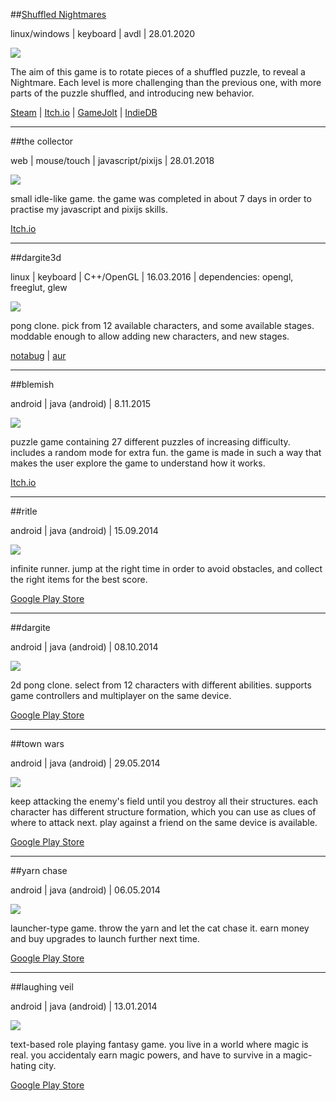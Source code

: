 ##[Shuffled Nightmares](shuffled_nightmares.html)

linux/windows | keyboard | avdl | 28.01.2020

<img id="icon" src="@DIR_IMAGES@icon_shuffled-nightmares.png"/>

The aim of this game is to rotate pieces of a shuffled puzzle, to reveal a Nightmare. Each level is more challenging than the previous one, with more parts of the puzzle shuffled, and introducing new behavior.

<a class="button" href="https://store.steampowered.com/app/1289510">Steam</a> |
<a class="button" href="https://darkdimension.itch.io/shuffled-nightmares">Itch.io</a> |
<a class="button" href="https://gamejolt.com/games/shuffled_nightmares/484001">GameJolt</a> |
<a class="button" href="https://www.indiedb.com/games/shuffled-nightmares">IndieDB</a>

---
##the collector

web | mouse/touch | javascript/pixijs | 28.01.2018

<img id="icon" src="@DIR_IMAGES@icon_the-collector.png"/>

small idle-like game.
the game was completed in about 7 days in order to practise my javascript and pixijs skills.

<a class="button" href="https://darkdimension.itch.io/the-collector">Itch.io</a>

---
##dargite3d

linux | keyboard | C++/OpenGL | 16.03.2016
| dependencies: opengl, freeglut, glew

<img id="icon" src="@DIR_IMAGES@icon_dargite.png"/>

pong clone. pick from 12 available characters, 
and some available stages. moddable enough to allow adding new characters,
and new stages.

<a class="button" href="https://notabug.org/tomtsagk/dargite3d">notabug</a> |
<a class="button" href="https://aur.archlinux.org/packages/dargite3d">aur</a>

---

##blemish

android | java (android) | 8.11.2015

<img id="icon" src="@DIR_IMAGES@icon_blemish.png"/>

puzzle game containing 27 different puzzles of increasing difficulty. 
includes a random mode for extra fun. the game is made in such a way 
that makes the user explore the game to understand how it works.

<a class="button" href="https://darkdimension.itch.io/blemish">Itch.io</a>

---

##ritle

android | java (android) | 15.09.2014

<img id="icon" src="@DIR_IMAGES@icon_ritle.png"/>

infinite runner. jump at the right time in order to avoid obstacles, and
collect the right items for the best score.

<a class="button" href="https://play.google.com/store/apps/details?id=com.darkdimension.ritle_run">Google Play Store</a>

---

##dargite

android | java (android) | 08.10.2014

<img id="icon" src="@DIR_IMAGES@icon_dargite.png"/>

2d pong clone. select from 12 characters with different abilities. supports game controllers
and multiplayer on the same device.

<a class="button" href="https://play.google.com/store/apps/details?id=com.darkdimension.dargite_new">Google Play Store</a>

---

##town wars

android | java (android) | 29.05.2014

<img id="icon" src="@DIR_IMAGES@icon_town-wars.png"/>

keep attacking the enemy's field until you destroy all their structures.
each character has different structure formation, which you can use as clues of where to attack next.
play against a friend on the same device is available.

<a class="button" href="https://play.google.com/store/apps/details?id=com.darkdimension.town_wars">Google Play Store</a>

---

##yarn chase

android | java (android) | 06.05.2014

<img id="icon" src="@DIR_IMAGES@icon_yarn-chase.png"/>

launcher-type game.
throw the yarn and let the cat chase it.
earn money and buy upgrades to launch further next time.

<a class="button" href="https://play.google.com/store/apps/details?id=com.darkdimension.yarn_chase">Google Play Store</a>

---

##laughing veil

android | java (android) | 13.01.2014

<img id="icon" src="@DIR_IMAGES@icon_laughing-veil.png"/>

text-based role playing fantasy game.
you live in a world where magic is real.
you accidentaly earn magic powers, and have to survive in a magic-hating city.

<a class="button" href="https://play.google.com/store/apps/details?id=com.darkdimension.laughingveil">Google Play Store</a>
